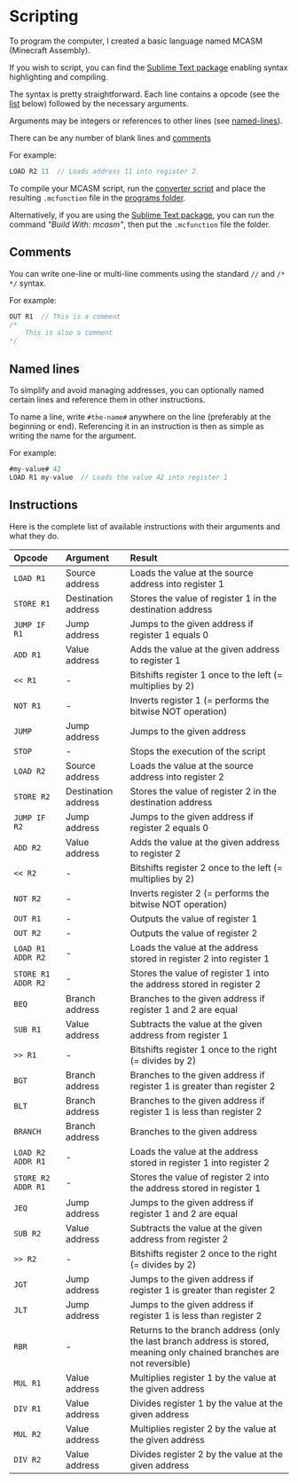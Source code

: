 # Scripting

To program the computer, I created a basic language named MCASM (Minecraft Assembly).

If you wish to script, you can find the [Sublime Text package](mcasm) enabling syntax highlighting and compiling.

The syntax is pretty straightforward. Each line contains a opcode (see the [list](#instructions) below) followed by the necessary arguments.

Arguments may be integers or references to other lines (see [named-lines](#named-lines)).

There can be any number of blank lines and [comments](#comments)

For example:
```js
LOAD R2 11  // Loads address 11 into register 2
```

To compile your MCASM script, run the [converter script](cb_computer/data/cb_computer/functions/programs/converter.py) and place the resulting `.mcfunction` file in the [programs folder](cb_computer/data/cb_computer/functions/programs/).

Alternatively, if you are using the [Sublime Text package](mcasm), you can run the command _"Build With: mcasm"_, then put the `.mcfunction` file the folder.

## Comments

You can write one-line or multi-line comments using the standard `//` and `/* */` syntax.

For example:
```js
OUT R1  // This is a comment
/*
    This is also a comment
*/
```

## Named lines

To simplify and avoid managing addresses, you can optionally named certain lines and reference them in other instructions.

To name a line, write `#the-name#` anywhere on the line (preferably at the beginning or end).
Referencing it in an instruction is then as simple as writing the name for the argument.

For example:
```js
#my-value# 42
LOAD R1 my-value  // Loads the value 42 into register 1
```

## Instructions

Here is the complete list of available instructions with their arguments and what they do.

| Opcode | Argument | Result |
| :--- | :--- | :--- |
| `LOAD R1` | Source address | Loads the value at the source address into register 1 |
| `STORE R1` | Destination address | Stores the value of register 1 in the destination address |
| `JUMP IF R1` | Jump address | Jumps to the given address if register 1 equals 0 |
| `ADD R1` | Value address | Adds the value at the given address to register 1 |
| `<< R1` | - | Bitshifts register 1 once to the left (= multiplies by 2) |
| `NOT R1` | - | Inverts register 1 (= performs the bitwise NOT operation) |
| `JUMP` | Jump address | Jumps to the given address |
| `STOP` | - | Stops the execution of the script |
| `LOAD R2` | Source address | Loads the value at the source address into register 2 |
| `STORE R2` | Destination address | Stores the value of register 2 in the destination address |
| `JUMP IF R2` | Jump address | Jumps to the given address if register 2 equals 0 |
| `ADD R2` | Value address | Adds the value at the given address to register 2 |
| `<< R2` | - | Bitshifts register 2 once to the left (= multiplies by 2) |
| `NOT R2` | - | Inverts register 2 (= performs the bitwise NOT operation) |
| `OUT R1` | - | Outputs the value of register 1 |
| `OUT R2` | - | Outputs the value of register 2 |
| `LOAD R1 ADDR R2` | - | Loads the value at the address stored in register 2 into register 1 |
| `STORE R1 ADDR R2` | - | Stores the value of register 1 into the address stored in register 2 |
| `BEQ` | Branch address | Branches to the given address if register 1 and 2 are equal |
| `SUB R1` | Value address | Subtracts the value at the given address from register 1 |
| `>> R1` | - | Bitshifts register 1 once to the right (= divides by 2) |
| `BGT` | Branch address | Branches to the given address if register 1 is greater than register 2 |
| `BLT` | Branch address | Branches to the given address if register 1 is less than register 2 |
| `BRANCH` | Branch address | Branches to the given address |
| `LOAD R2 ADDR R1` | - | Loads the value at the address stored in register 1 into register 2 |
| `STORE R2 ADDR R1` | - | Stores the value of register 2 into the address stored in register 1 |
| `JEQ` | Jump address | Jumps to the given address if register 1 and 2 are equal |
| `SUB R2` | Value address | Subtracts the value at the given address from register 2 |
| `>> R2` | - | Bitshifts register 2 once to the right (= divides by 2) |
| `JGT` | Jump address | Jumps to the given address if register 1 is greater than register 2 |
| `JLT` | Jump address | Jumps to the given address if register 1 is less than register 2 |
| `RBR` | - | Returns to the branch address (only the last branch address is stored, meaning only chained branches are not reversible) |
| `MUL R1` | Value address | Multiplies register 1 by the value at the given address |
| `DIV R1` | Value address | Divides register 1 by the value at the given address |
| `MUL R2` | Value address | Multiplies register 2 by the value at the given address |
| `DIV R2` | Value address | Divides register 2 by the value at the given address |